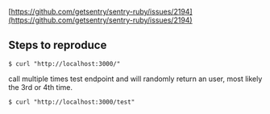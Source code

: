 [https://github.com/getsentry/sentry-ruby/issues/2194](https://github.com/getsentry/sentry-ruby/issues/2194)

## Steps to reproduce

	$ curl "http://localhost:3000/"

call multiple times test endpoint and will randomly return an user, most likely the 3rd or 4th time.

	$ curl "http://localhost:3000/test"
